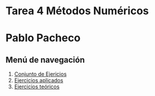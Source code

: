 # Tarea 4 Métodos Numéricos

# Pablo Pacheco

## Menú de navegación

1.  [Conjunto de Ejericios](Conjunto_de_ejercicios.md)
2.  [Ejercicios aplicados](Ejercicios_aplicados.md)
3.  [Ejercicios teóricos](Ejercicios_teoricos.md)